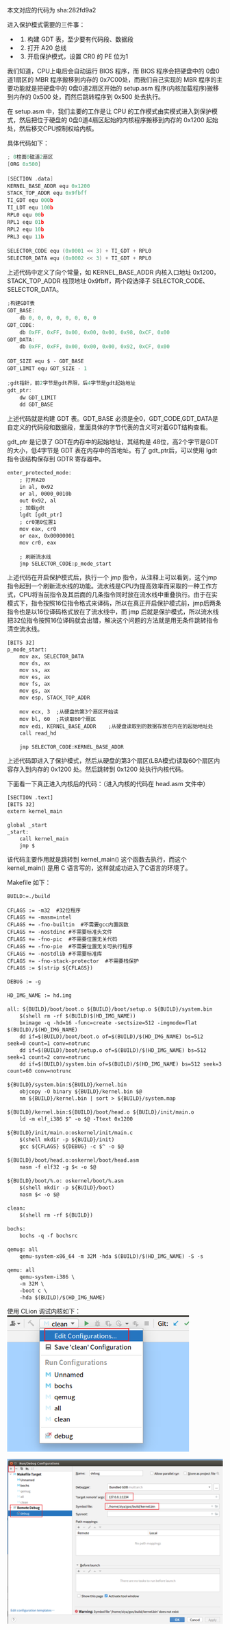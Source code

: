 本文对应的代码为 sha:282fd9a2

进入保护模式需要的三件事：
- 1. 构建 GDT 表，至少要有代码段、数据段
- 2. 打开 A20 总线
- 3. 开启保护模式，设置 CR0 的 PE 位为1

我们知道，CPU上电后会自动运行 BIOS 程序，而 BIOS 程序会把硬盘中的 0盘0道1扇区的 MBR 程序搬移到内存的 0x7C00处，而我们自己实现的 MBR 程序的主要功能就是把硬盘中的 0盘0道2扇区开始的 setup.asm 程序(内核加载程序)搬移到内存的 0x500 处，而然后跳转程序到 0x500 处去执行。

在 setup.asm 中，我们主要的工作是让 CPU 的工作模式由实模式进入到保护模式，然后把位于硬盘的 0盘0道4扇区起始的内核程序搬移到内存的 0x1200 起始处，然后移交CPU控制权给内核。

具体代码如下：

```c
; 0柱面0磁道2扇区
[ORG 0x500]

[SECTION .data]
KERNEL_BASE_ADDR equ 0x1200
STACK_TOP_ADDR equ 0x9fbff
TI_GDT equ 000b
TI_LDT equ 100b
RPL0 equ 00b
RPL1 equ 01b
RPL2 equ 10b
PRL3 equ 11b

SELECTOR_CODE equ (0x0001 << 3) + TI_GDT + RPL0
SELECTOR_DATA equ (0x0002 << 3) + TI_GDT + RPL0
```
上述代码中定义了向个常量，如 KERNEL_BASE_ADDR 内核入口地址 0x1200，STACK_TOP_ADDR 栈顶地址 0x9fbff，两个段选择子 SELECTOR_CODE、SELECTOR_DATA。

```c
;构建GDT表
GDT_BASE:
    db 0, 0, 0, 0, 0, 0, 0, 0
GDT_CODE:
    db 0xFF, 0xFF, 0x00, 0x00, 0x00, 0x98, 0xCF, 0x00
GDT_DATA:
    db 0xFF, 0xFF, 0x00, 0x00, 0x00, 0x92, 0xCF, 0x00

GDT_SIZE equ $ - GDT_BASE
GDT_LIMIT equ GDT_SIZE - 1

;gdt指针，前2字节是gdt界限，后4字节是gdt起始地址
gdt_ptr:
    dw GDT_LIMIT
    dd GDT_BASE
```
上述代码就是构建 GDT 表。GDT_BASE 必须是全0，GDT_CODE,GDT_DATA是自定义的代码段和数据段，里面具体的字节代表的含义可对着GDT结构查看。

gdt_ptr 是记录了 GDT在内存中的起始地址，其结构是 48位，高2个字节是GDT的大小，低4字节是 GDT 表在内存中的首地址。有了 gdt_ptr后，可以使用 lgdt 指令该结构保存到 GDTR 寄存器中。

```
enter_protected_mode:
    ; 打开A20
    in al, 0x92
    or al, 0000_0010b
    out 0x92, al
    ; 加载gdt
    lgdt [gdt_ptr]
    ; cr0第0位置1
    mov eax, cr0
    or eax, 0x00000001
    mov cr0, eax

    ; 刷新流水线
    jmp SELECTOR_CODE:p_mode_start
```
上述代码在开启保护模式后，执行一个 jmp 指令，从注释上可以看到，这个jmp指令起到一个刷新流水线的功能。流水线是CPU为提高效率而采取的一种工作方式，CPU将当前指令及其后面的几条指令同时放在流水线中重叠执行。由于在实模式下，指令按照16位指令格式来译码，所以在真正开启保护模式前，jmp后两条指令也是以16位译码格式放在了流水线中，而 jmp 后就是保护模式，所以流水线把32位指令按照16位译码就会出错，解决这个问题的方法就是用无条件跳转指令清空流水线。

```
[BITS 32]
p_mode_start:
    mov ax, SELECTOR_DATA
    mov ds, ax
    mov ss, ax
    mov es, ax
    mov fs, ax
    mov gs, ax
    mov esp, STACK_TOP_ADDR

    mov ecx, 3  ;从硬盘的第3个扇区开始读
    mov bl, 60  ;共读取60个扇区
    mov edi, KERNEL_BASE_ADDR    ;从硬盘读取到的数据存放在内在的起始地址处
    call read_hd

    jmp SELECTOR_CODE:KERNEL_BASE_ADDR
```
上述代码即进入了保护模式，然后从硬盘的第3个扇区(LBA模式)读取60个扇区内容存入到内存的 0x1200 处。然后跳转到 0x1200 处执行内核代码。


下面看一下真正进入内核后的代码：（进入内核的代码在 head.asm 文件中）

```
[SECTION .text]
[BITS 32]
extern kernel_main

global _start
_start:
    call kernel_main
    jmp $
```
该代码主要作用就是跳转到 kernel_main() 这个函数去执行，而这个 kernel_main() 是用 C 语言写的，这样就成功进入了C语言的环境了。


Makefile 如下：
```
BUILD:=./build

CFLAGS := -m32	#32位程序
CFLAGS += -masm=intel
CFLAGS += -fno-builtin	#不需要gcc内置函数
CFLAGS += -nostdinc	#不需要标准头文件
CFLAGS += -fno-pic	#不需要位置无关代码
CFLAGS += -fno-pie	#不需要位置无关可执行程序
CFLAGS += -nostdlib	#不需要标准库
CFLAGS += -fno-stack-protector	#不需要栈保护
CFLAGS := $(strip ${CFLAGS})

DEBUG := -g

HD_IMG_NAME := hd.img

all: ${BUILD}/boot/boot.o ${BUILD}/boot/setup.o ${BUILD}/system.bin
	$(shell rm -rf $(BUILD)$(HD_IMG_NAME))
	bximage -q -hd=16 -func=create -sectsize=512 -imgmode=flat $(BUILD)/$(HD_IMG_NAME)
	dd if=$(BUILD)/boot/boot.o of=$(BUILD)/$(HD_IMG_NAME) bs=512 seek=0 count=1 conv=notrunc
	dd if=$(BUILD)/boot/setup.o of=$(BUILD)/$(HD_IMG_NAME) bs=512 seek=1 count=2 conv=notrunc
	dd if=$(BUILD)/system.bin of=$(BUILD)/$(HD_IMG_NAME) bs=512 seek=3 count=60 conv=notrunc

${BUILD}/system.bin:${BUILD}/kernel.bin
	objcopy -O binary ${BUILD}/kernel.bin $@
	nm ${BUILD}/kernel.bin | sort > ${BUILD}/system.map

${BUILD}/kernel.bin:${BUILD}/boot/head.o ${BUILD}/init/main.o
	ld -m elf_i386 $^ -o $@ -Ttext 0x1200

${BUILD}/init/main.o:oskernel/init/main.c
	$(shell mkdir -p ${BUILD}/init)
	gcc ${CFLAGS} ${DEBUG} -c $^ -o $@

${BUILD}/boot/head.o:oskernel/boot/head.asm
	nasm -f elf32 -g $< -o $@

${BUILD}/boot/%.o: oskernel/boot/%.asm
	$(shell mkdir -p ${BUILD}/boot)
	nasm $< -o $@

clean:
	$(shell rm -rf ${BUILD})

bochs:
	bochs -q -f bochsrc

qemug: all
	qemu-system-x86_64 -m 32M -hda $(BUILD)/$(HD_IMG_NAME) -S -s

qemu: all
	qemu-system-i386 \
	-m 32M \
	-boot c \
	-hda $(BUILD)/$(HD_IMG_NAME)
```

使用 CLion 调试内核如下：
![](images/Snipaste_2023-04-22_21-53-49.png)

![](images/Snipaste_2023-04-22_21-54-39.png)
